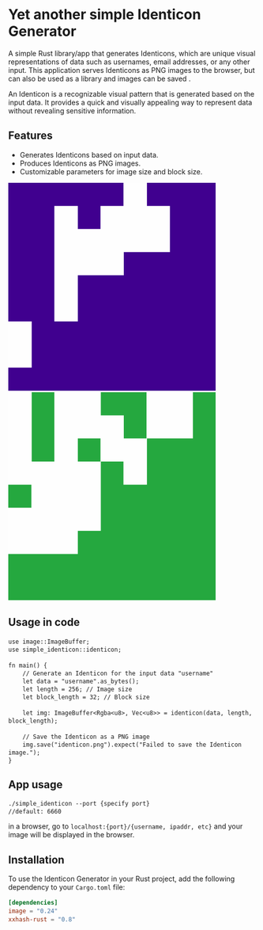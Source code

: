 # Yet another simple Identicon Generator

A simple Rust library/app that generates Identicons, which are unique visual representations of data such as usernames, email addresses, or any other input. This application serves Identicons as PNG images to the browser, but can also be used as a library and images can be saved .

An Identicon is a recognizable visual pattern that is generated based on the input data. It provides a quick and visually appealing way to represent data without revealing sensitive information.

## Features

- Generates Identicons based on input data.
- Produces Identicons as PNG images.
- Customizable parameters for image size and block size.
<img src="https://github.com/PThorpe92/simple_identicon_rs/blob/main/examples/PrestonThorpe.png?raw=true" width="420" alt="alt text">
<img src="https://github.com/PThorpe92/simple_identicon_rs/blob/main/examples/preston.png?raw=true" width="420" alt="alt text">

## Usage in code
```
use image::ImageBuffer;
use simple_identicon::identicon;

fn main() {
    // Generate an Identicon for the input data "username"
    let data = "username".as_bytes();
    let length = 256; // Image size
    let block_length = 32; // Block size

    let img: ImageBuffer<Rgba<u8>, Vec<u8>> = identicon(data, length, block_length);

    // Save the Identicon as a PNG image
    img.save("identicon.png").expect("Failed to save the Identicon image.");
}
```

## App usage
``` 
./simple_identicon --port {specify port} 
//default: 6660
```
in a browser, go to ```localhost:{port}/{username, ipaddr, etc}```
and your image will be displayed in the browser.

## Installation

To use the Identicon Generator in your Rust project, add the following dependency to your `Cargo.toml` file:

```toml
[dependencies]
image = "0.24"
xxhash-rust = "0.8"
